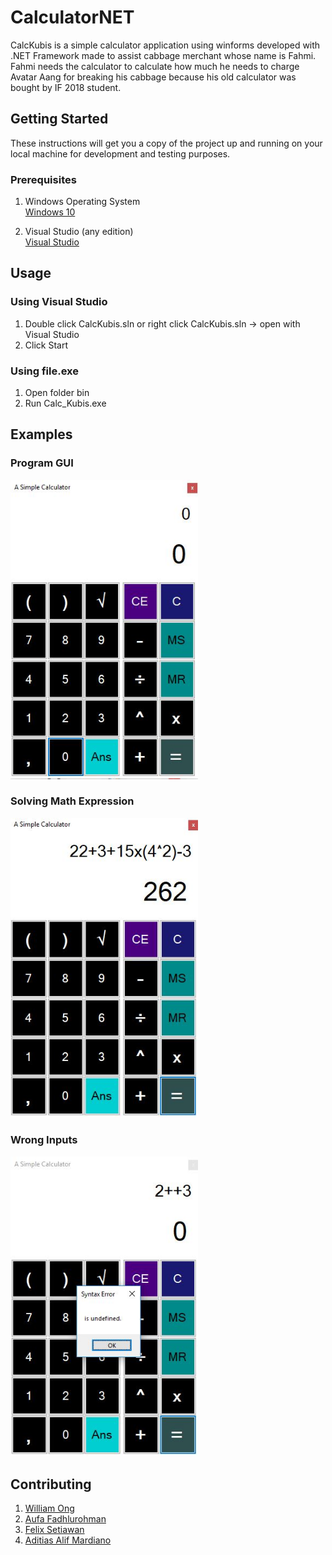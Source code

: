 # CalculatorNET

CalcKubis is a simple calculator application using winforms developed with .NET Framework made to assist cabbage merchant whose name is Fahmi. Fahmi needs the calculator to calculate how much he needs to charge Avatar Aang for breaking his cabbage because his old calculator was bought by IF 2018 student.

## Getting Started

These instructions will get you a copy of the project up and running on your local machine for development and testing purposes.

### Prerequisites

1. Windows Operating System\
[Windows 10](https://www.microsoft.com/en-us/software-download/windows10)

2. Visual Studio (any edition)\
[Visual Studio](https://visualstudio.microsoft.com/downloads/)

## Usage

### Using Visual Studio
1. Double click CalcKubis.sln or right click CalcKubis.sln -> open with Visual Studio
2. Click Start

### Using file.exe
1. Open folder bin
2. Run Calc_Kubis.exe


## Examples
### Program GUI

<kbd>
<img src="images/tampilan-awal.JPG" width="300">
</kbd>

### Solving Math Expression

<kbd>
<img src="images/ekspresi-benar.JPG" width="300">
</kbd>

### Wrong Inputs

<kbd>
 <img src="images/ekspresi-error.JPG" width="300">
</kbd>

## Contributing
1. [William Ong](https://github.com/William9923)
2. [Aufa Fadhlurohman](https://github.com/aufaf29)
3. [Felix Setiawan](https://github.com/felixsetiawan)
4. [Aditias Alif Mardiano](https://github.com/Raven27th)
